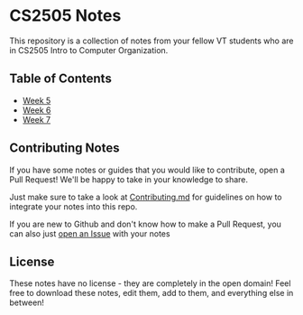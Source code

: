 # CS2505 Notes
This repository is a collection of notes from your fellow VT students
who are in CS2505 Intro to Computer Organization.

## Table of Contents
- [Week 5](week-5/README.md)
- [Week 6](week-6/README.md)
- [Week 7](week-7/README.md)

## Contributing Notes
If you have some notes or guides that you would like to contribute,
open a Pull Request!
We'll be happy to take in your knowledge to share.

Just make sure to take a look at [Contributing.md](CONTRIBUTING.md) for
guidelines on how to integrate your notes into this repo.

If you are new to Github and don't know how to make a Pull Request,
you can also just
[open an Issue](https://github.com/Stephen-Hamilton-C/cs2505-notes/issues/new?assignees=Stephen-Hamilton-C&labels=new+note&template=note-contrbution.md&title=New+Note+Contribution)
with your notes

## License
These notes have no license - they are completely in the open domain!
Feel free to download these notes, edit them, add to them,
and everything else in between!
